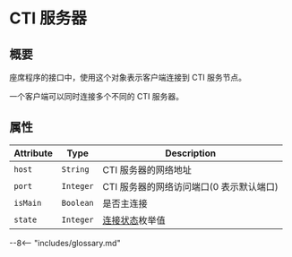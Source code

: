 # CTI 服务器

## 概要

座席程序的接口中，使用这个对象表示客户端连接到 CTI 服务节点。

一个客户端可以同时连接多个不同的 CTI 服务器。

## 属性

| Attribute | Type      | Description                              |
| --------- | --------- | ---------------------------------------- |
| `host`    | `String`  | CTI 服务器的网络地址                     |
| `port`    | `Integer` | CTI 服务器的网络访问端口(0 表示默认端口) |
| `isMain`  | `Boolean` | 是否主连接                               |
| `state`   | `Integer` | [连接状态][]枚举值                           |

[连接状态]: ./enums.md#CTI%20服务器连接状态

--8<-- "includes/glossary.md"

